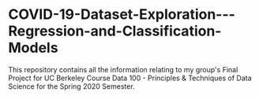 # COVID-19-Dataset-Exploration---Regression-and-Classification-Models
This repository contains all the information relating to my group's Final Project for UC Berkeley Course Data 100 - Principles &amp; Techniques of Data Science for the Spring 2020 Semester.
